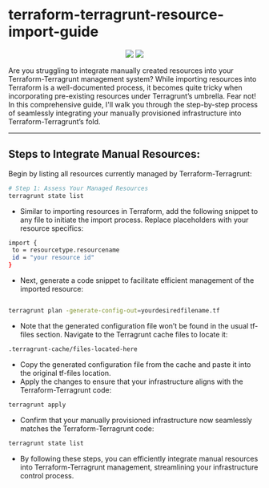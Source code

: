 # terraform-terragrunt-resource-import-guide

<p align="center">
  <img src ="https://img.shields.io/badge/Terraform-412991.svg?style&logo=Terraform&logoColor=white"/>
  <img src ="https://img.shields.io/badge/Terragrunt-375EAB.svg?style&logo=Terragrunt&logoColor=white"/>

Are you struggling to integrate manually created resources into your Terraform-Terragrunt management system? While importing resources into Terraform is a well-documented process, it becomes quite tricky when incorporating pre-existing resources under Terragrunt’s umbrella. Fear not! In this comprehensive guide, I'll walk you through the step-by-step process of seamlessly integrating your manually provisioned infrastructure into Terraform-Terragrunt’s fold.

---

## Steps to Integrate Manual Resources:

Begin by listing all resources currently managed by Terraform-Terragrunt:

```bash
# Step 1: Assess Your Managed Resources
terragrunt state list
```
- Similar to importing resources in Terraform, add the following snippet to any file to initiate the import process. Replace placeholders with your resource specifics:
 ```bash
import {
  to = resourcetype.resourcename
  id = "your resource id"
}
```
- Next, generate a code snippet to facilitate efficient management of the imported resource:
```bash

terragrunt plan -generate-config-out=yourdesiredfilename.tf
```
- Note that the generated configuration file won’t be found in the usual tf-files section. Navigate to the Terragrunt cache files to locate it:

```bash
.terragrunt-cache/files-located-here
```
- Copy the generated configuration file from the cache and paste it into the original tf-files location.
- Apply the changes to ensure that your infrastructure aligns with the Terraform-Terragrunt code:

```bash
terragrunt apply
```
- Confirm that your manually provisioned infrastructure now seamlessly matches the Terraform-Terragrunt code:
```bash
terragrunt state list
```

- By following these steps, you can efficiently integrate manual resources into Terraform-Terragrunt management, streamlining your infrastructure control process.







